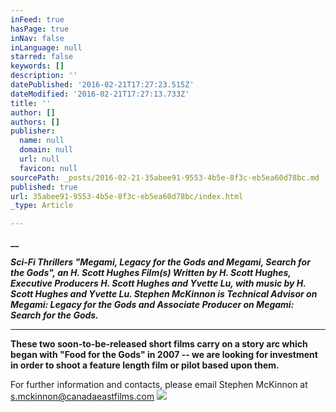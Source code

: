 ```yaml
---
inFeed: true
hasPage: true
inNav: false
inLanguage: null
starred: false
keywords: []
description: ''
datePublished: '2016-02-21T17:27:23.515Z'
dateModified: '2016-02-21T17:27:13.733Z'
title: ''
author: []
authors: []
publisher:
  name: null
  domain: null
  url: null
  favicon: null
sourcePath: _posts/2016-02-21-35abee91-9553-4b5e-8f3c-eb5ea60d78bc.md
published: true
url: 35abee91-9553-4b5e-8f3c-eb5ea60d78bc/index.html
_type: Article

---
```

**__**

**_Sci-Fi Thrillers "Megami, Legacy
for the Gods and Megami, Search for the Gods",  an H. Scott Hughes
Film(s) Written by H. Scott Hughes, Executive Producers H. Scott Hughes
and Yvette Lu, with music by H. Scott Hughes and Yvette Lu.  Stephen
McKinnon is Technical Advisor on Megami: Legacy for the Gods and Associate
Producer on Megami: Search for the Gods._**

****

**These two soon-to-be-released short
films carry on a story arc which began with "Food for the Gods" in 2007 -- we
are looking for investment in order to shoot a feature length film or pilot
based upon them.**

For further information and
contacts,  please email Stephen McKinnon at
s.mckinnon@canadaeastfilms.com
![](https://the-grid-user-content.s3-us-west-2.amazonaws.com/847ee3d1-0f2d-446d-8625-671f63a22f14.jpg)